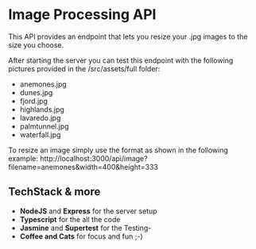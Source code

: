 # Image Processing API

This API provides an endpoint that lets you resize your .jpg images to the size you choose. 

After starting the server you can test this endpoint with the following pictures provided in the /src/assets/full folder: 
- anemones.jpg
- dunes.jpg
- fjord.jpg
- highlands.jpg
- lavaredo.jpg
- palmtunnel.jpg
- waterfall.jpg

To resize an image simply use the format as shown in the following example: 
http://localhost:3000/api/image?filename=anemones&width=400&height=333

## TechStack & more
- **NodeJS** and **Express** for the server setup
- **Typescript** for the all the code
- **Jasmine** and **Supertest** for the Testing- 
- **Coffee and Cats** for focus and fun ;-) 

